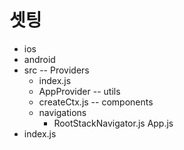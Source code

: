 # 셋팅

- ios <!-- 아이폰 개발환경 -->
- android <!-- 안드로이드 개발환경 -->
- src <!-- React Native 기볼 환경틀 -->
  -- Providers <!-- App 컴포넌트 감싸주는 (초기셋팅 폴더) -->
    - index.js <!-- Provider 만들기위한 index.js 파일  -->
    - AppProvider <!-- App Component의 Provider 현 context reudcer 등등 있지만 따로 reducer폴더 따로 뺄예정. (actions 포함)-->
  -- utils <!-- 유틸코드 모음 폴더 -->
    - createCtx.js <!-- createContext, useContext -->
  -- components <!-- 컴포넌트 모음폴더= -->
    - navigations
      - RootStackNavigator.js <!-- stack navi 모음 -->
  App.js
- index.js

